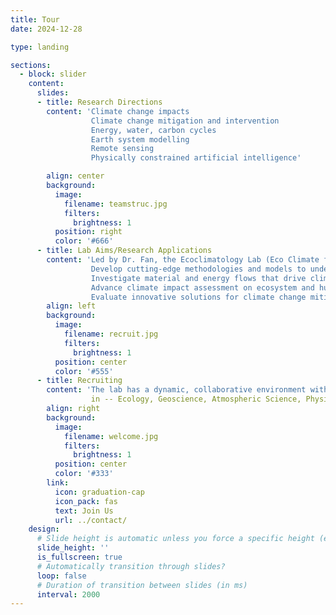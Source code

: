 ```yaml
---
title: Tour
date: 2024-12-28

type: landing

sections:
  - block: slider
    content:
      slides:
      - title: Research Directions
        content: 'Climate change impacts
                  Climate change mitigation and intervention 
                  Energy, water, carbon cycles
                  Earth system modelling
                  Remote sensing
                  Physically constrained artificial intelligence'

        align: center
        background:
          image:
            filename: teamstruc.jpg
            filters:
              brightness: 1
          position: right
          color: '#666'
      - title: Lab Aims/Research Applications
        content: 'Led by Dr. Fan, the Ecoclimatology Lab (Eco Climate for short) is at the forefront of climate and ecosystem research. The lab’s mission is to:
                  Develop cutting-edge methodologies and models to understand land-atmosphere interactions
                  Investigate material and energy flows that drive climate and ecosystem dynamics
                  Advance climate impact assessment on ecosystem and human health
                  Evaluate innovative solutions for climate change mitigation, including natural or technology-based solutions'
        align: left
        background:
          image:
            filename: recruit.jpg
            filters:
              brightness: 1
          position: center
          color: '#555'
      - title: Recruiting
        content: 'The lab has a dynamic, collaborative environment with 15 researchers from four nations. It is seeking passionate Master's and PhD candidates with backgrounds 
                  in -- Ecology, Geoscience, Atmospheric Science, Physics, Mathematics, Computer Science. Ideal candidates will be self-motivated and eager to contribute to groundbreaking climate research'
        align: right
        background:
          image:
            filename: welcome.jpg
            filters:
              brightness: 1
          position: center
          color: '#333'
        link:
          icon: graduation-cap
          icon_pack: fas
          text: Join Us
          url: ../contact/
    design:
      # Slide height is automatic unless you force a specific height (e.g. '400px')
      slide_height: ''
      is_fullscreen: true
      # Automatically transition through slides?
      loop: false
      # Duration of transition between slides (in ms)
      interval: 2000
---
```


